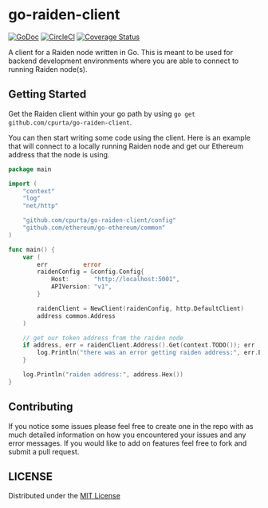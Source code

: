 # go-raiden-client

[![GoDoc](https://godoc.org/github.com/cpurta/go-raiden-client?status.svg)](https://godoc.org/github.com/cpurta/go-raiden-client)
[![CircleCI](https://circleci.com/gh/cpurta/go-raiden-client.svg?style=svg)](https://circleci.com/gh/cpurta/go-raiden-client)
[![Coverage Status](https://coveralls.io/repos/github/cpurta/go-raiden-client/badge.svg?branch=master)](https://coveralls.io/github/cpurta/go-raiden-client?branch=master)

A client for a Raiden node written in Go. This is meant to be used for backend
development environments where you are able to connect to running Raiden node(s).

## Getting Started

Get the Raiden client within your go path by using `go get github.com/cpurta/go-raiden-client`.

You can then start writing some code using the client. Here is an example that will
connect to a locally running Raiden node and get our Ethereum address that the node
is using.

```go
package main

import (
	"context"
	"log"
	"net/http"

	"github.com/cpurta/go-raiden-client/config"
	"github.com/ethereum/go-ethereum/common"
)

func main() {
	var (
		err          error
		raidenConfig = &config.Config{
			Host:       "http://localhost:5001",
			APIVersion: "v1",
		}

		raidenClient = NewClient(raidenConfig, http.DefaultClient)
		address common.Address
	)

	// get our token address from the raiden node
	if address, err = raidenClient.Address().Get(context.TODO()); err != nil {
		log.Println("there was an error getting raiden address:", err.Error())
	}

	log.Println("raiden address:", address.Hex())
}
```

## Contributing

If you notice some issues please feel free to create one in the repo with as much
detailed information on how you encountered your issues and any error messages. If
you would like to add on features feel free to fork and submit a pull request.

## LICENSE

Distributed under the [MIT License](./LICENSE)
